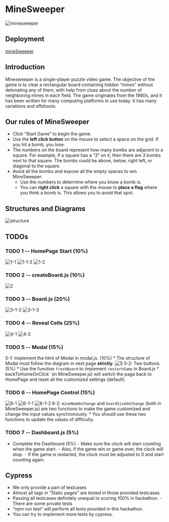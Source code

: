 # MineSweeper
![minesweeper](img/minesweeper.png)

## Deployment
[mineSweeper](https://anitalu724.github.io/mineSweeper/)


## Introduction
Minesweeper is a single-player puzzle video game. The objective of the game is to clear a rectangular board containing hidden “mines” without detonating any of them, with help from clues about the number of neighboring mines in each field. The game originates from the 1960s, and it has been written for many computing platforms in use today. It has many variations and offshoots.
 

## Our rules of MineSweeper
* Click “Start Game” to begin the game.
* Use the **left click button** on the mouse to select a space on the grid. If you hit a bomb, you lose.
* The numbers on the board represent how many bombs are adjacent to a square. For example, if a square has a “3” on it, then there are 3 bombs next to that square. The bombs could be above, below, right left, or diagonal to the square.
* Avoid all the bombs and expose all the empty spaces to win MineSweeper.
    * Use the numbers to determine where you know a bomb is.
    * You can **right click** a square with the mouse to **place a flag** where you think a bomb is. This allows you to avoid that spot.

## Structures and Diagrams
![structure](img/structure.png)

## TODOs
### TODO 1 -- HomePage Start (10%)
![1-1](img/1-1.png)
![1-1-2](img/1-1-2.png)
![1-2](img/1-2.png)


### TODO 2 -- createBoard.js (10%)
![2](img/2.png)

### TODO 3 -- Board.js (20%)
![3-1-2](img/3-1-2.png)
![3-1-3](img/3-1-3.png)


### TODO 4 -- Reveal Cells (25%)
![4-1](img/4-1.png)
![4-2](img/4-2.png)

### TODO 5 -- Modal (15%)

5-1: Implement the html of Modal in modal.js. (10%)
    * The structure of Modal must follow the diagram in next page **strictly**. 
    ![5](img/5.png)
5-2: Two buttons. (5%)
    * Use the function `freshBoard` to implement `restartGame` in Board.js
    * backToHomeOnClick` (in MineSweeper.js) will switch the page back to HomePage and reset all the customized settings (default).

### TODO 6 -- HomePage Control (15%)
![6-1](img/6-1.png)
![6-1-1](img/6-1-1.png)
![6-1-2](img/6-1-2.png)
6-2: `mineNumOnChange` and `boardSizeOnChange` (both in MineSweeper.js) are two functions to make the game customized and change the input values synchronously.
    * You should use these two functions to update the values of difficulty.

### TODO 7 -- Dashboard.js (5%)
* Complete the Dashboard (5%)
    ⁃ Make sure the clock will start counting when the game start. ⁃ Also, if the game win or game over, the clock will stop.
    ⁃ If the game is restarted, the clock must be adjusted to 0 and start counting again.

## Cypress
* We only provide a part of testcases
* Almost all tags in ”Static pages” are tested in those provided testcases.
* Passing all testcases definitely unequal to scoring 100% in hackathon. ⁃ There are some private tests
* “npm run test” will perform all tests provided in this hackathon. 
* You can try to implement more tests by cypress.


